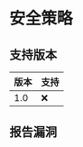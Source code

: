 # 安全策略

## 支持版本


| 版本 | 支持          |
| ------- | ------------------ |
| 1.0   | :x:                |

## 报告漏洞

